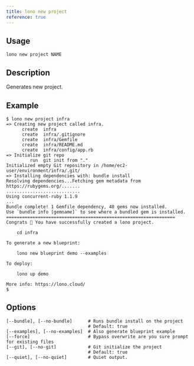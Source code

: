 ```yaml
---
title: lono new project
reference: true
---
```


## Usage

    lono new project NAME

## Description

Generates new project.

## Example

    $ lono new project infra
    => Creating new project called infra.
          create  infra
          create  infra/.gitignore
          create  infra/Gemfile
          create  infra/README.md
          create  infra/config/app.rb
    => Initialize git repo
             run  git init from "."
    Initialized empty Git repository in /home/ec2-user/environment/infra/.git/
    => Installing dependencies with: bundle install
    Resolving dependencies...Fetching gem metadata from https://rubygems.org/.......
    ............................
    Using concurrent-ruby 1.1.9
    ...
    Bundle complete! 1 Gemfile dependency, 40 gems now installed.
    Use `bundle info [gemname]` to see where a bundled gem is installed.
    ================================================================
    Congrats 🎉 You have successfully created a lono project.

        cd infra

    To generate a new blueprint:

        lono new blueprint demo --examples

    To deploy:

        lono up demo

    More info: https://lono.cloud/
    $


## Options

```
[--bundle], [--no-bundle]      # Runs bundle install on the project
                               # Default: true
[--examples], [--no-examples]  # Also generate blueprint example
[--force]                      # Bypass overwrite are you sure prompt for existing files
[--git], [--no-git]            # Git initialize the project
                               # Default: true
[--quiet], [--no-quiet]        # Quiet output.
```

